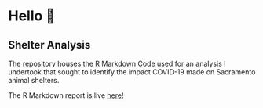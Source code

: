# Hello 👋

## Shelter Analysis

The repository houses the R Markdown Code used for an analysis I undertook that sought to identify the impact COVID-19 made on Sacramento animal shelters. 

The R Markdown report is live [here!](https://drewbyts.github.io/Shelter-Analysis/)
